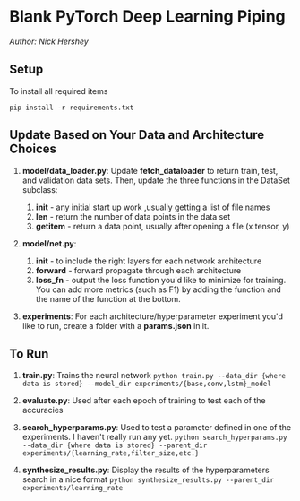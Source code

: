 # Blank PyTorch Deep Learning Piping

*Author: Nick Hershey*

## Setup

To install all required items
```
pip install -r requirements.txt
```

## Update Based on Your Data and Architecture Choices

1. __model/data_loader.py__: Update __fetch_dataloader__ to return train, test, and validation data sets. Then, update the three functions in the DataSet subclass:
    1. __init__ - any initial start up work ,usually getting a list of file names
    1. __len__ - return the number of data points in the data set
    1. __getitem__ - return a data point, usually after opening a file (x tensor, y)

1. __model/net.py__:  
    1. __init__ - to include the right layers for each network architecture
    1. __forward__ - forward propagate through each architecture
    1. __loss_fn__ - output the loss function you'd like to minimize for training. You can add more metrics (such as F1) by adding the function and the name of the function at the bottom.

1. __experiments__: For each architecture/hyperparameter experiment you'd like to run, create a folder with a __params.json__ in it.

## To Run

1. __train.py__: Trains the neural network
`python train.py --data_dir {where data is stored} --model_dir experiments/{base,conv,lstm}_model`

1. __evaluate.py__: Used after each epoch of training to test each of the accuracies

1. __search_hyperparams.py__: Used to test a parameter defined in one of the experiments. I haven't really run any yet.
`
python search_hyperparams.py --data_dir {where data is stored} --parent_dir experiments/{learning_rate,filter_size,etc.}
`

1. __synthesize_results.py__: Display the results of the hyperparameters search in a nice format `python synthesize_results.py --parent_dir experiments/learning_rate`
